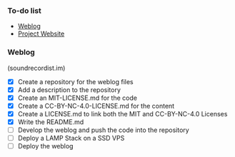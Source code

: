 ### To-do list

- [Weblog](#Weblog)
- [Project Website](#Project-Website)

### Weblog
(soundrecordist.im)

- [x] Create a repository for the weblog files
- [x] Add a description to the repository
- [x] Create an MIT-LICENSE.md for the code
- [x] Create a CC-BY-NC-4.0-LICENSE.md for the content
- [x] Create a LICENSE.md to link both the MIT and CC-BY-NC-4.0 Licenses
- [x] Write the README.md
- [ ] Develop the weblog and push the code into the repository
- [ ] Deploy a LAMP Stack on a SSD VPS
- [ ] Deploy the weblog
